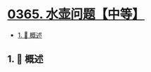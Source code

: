 # [0365. 水壶问题【中等】](https://github.com/tnotesjs/TNotes.leetcode/tree/main/notes/0365.%20%E6%B0%B4%E5%A3%B6%E9%97%AE%E9%A2%98%E3%80%90%E4%B8%AD%E7%AD%89%E3%80%91)

<!-- region:toc -->

- [1. 📝 概述](#1--概述)

<!-- endregion:toc -->

## 1. 📝 概述

